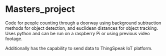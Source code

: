 # Masters_project

Code for people counting through a doorway using background subtraction methods for object detection,
and euclidean distances for object tracking.
Uses python and can be run on a raspberry Pi or using previous video footage.

Additionally has the capability to send data to ThingSpeak IoT platform. 
